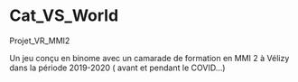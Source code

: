 # Cat_VS_World
Projet_VR_MMI2

Un jeu conçu en binome avec un camarade de formation en MMI 2 à Vélizy dans la période 2019-2020 ( avant et pendant le COVID...)
